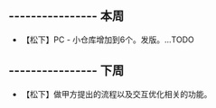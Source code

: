 ## ---------------- 本周
* 【松下】PC - 小仓库增加到6个。发版。...TODO

## ---------------- 下周
* 【松下】做甲方提出的流程以及交互优化相关的功能。
